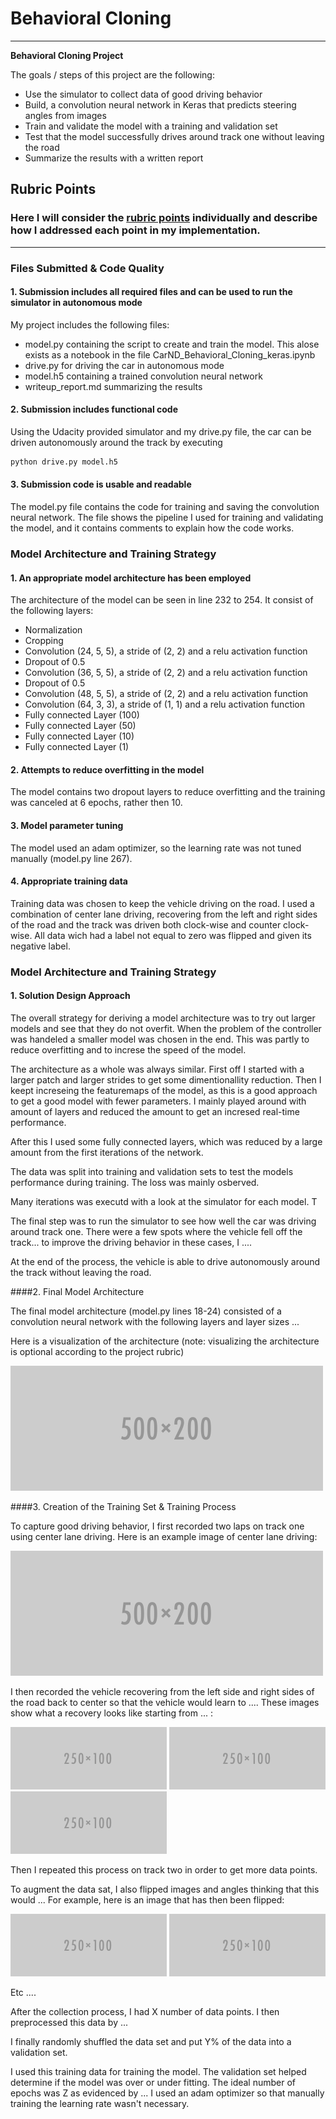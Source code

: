 # **Behavioral Cloning** 


---

**Behavioral Cloning Project**

The goals / steps of this project are the following:
* Use the simulator to collect data of good driving behavior
* Build, a convolution neural network in Keras that predicts steering angles from images
* Train and validate the model with a training and validation set
* Test that the model successfully drives around track one without leaving the road
* Summarize the results with a written report


[//]: # (Image References)

[image1]: ./examples/placeholder.png "Model Visualization"
[image2]: ./examples/placeholder.png "Grayscaling"
[image3]: ./examples/placeholder_small.png "Recovery Image"
[image4]: ./examples/placeholder_small.png "Recovery Image"
[image5]: ./examples/placeholder_small.png "Recovery Image"
[image6]: ./examples/placeholder_small.png "Normal Image"
[image7]: ./examples/placeholder_small.png "Flipped Image"

## Rubric Points
### Here I will consider the [rubric points](https://review.udacity.com/#!/rubrics/432/view) individually and describe how I addressed each point in my implementation.  

---
### Files Submitted & Code Quality

#### 1. Submission includes all required files and can be used to run the simulator in autonomous mode

My project includes the following files:
* model.py containing the script to create and train the model. This alose exists as a notebook in the file CarND_Behavioral_Cloning_keras.ipynb
* drive.py for driving the car in autonomous mode
* model.h5 containing a trained convolution neural network 
* writeup_report.md summarizing the results

#### 2. Submission includes functional code
Using the Udacity provided simulator and my drive.py file, the car can be driven autonomously around the track by executing 
```sh
python drive.py model.h5
```

#### 3. Submission code is usable and readable

The model.py file contains the code for training and saving the convolution neural network. The file shows the pipeline I used for training and validating the model, and it contains comments to explain how the code works.

### Model Architecture and Training Strategy

#### 1. An appropriate model architecture has been employed

The architecture of the model can be seen in line 232 to 254. It consist of the following layers: 

* Normalization
* Cropping 
* Convolution (24, 5, 5), a stride of (2, 2) and a relu activation function
* Dropout of 0.5
* Convolution (36, 5, 5), a stride of (2, 2) and a relu activation function
* Dropout of 0.5
* Convolution (48, 5, 5), a stride of (2, 2) and a relu activation function
* Convolution (64, 3, 3), a stride of (1, 1) and a relu activation function
* Fully connected Layer (100)
* Fully connected Layer (50)
* Fully connected Layer (10)
* Fully connected Layer (1)


#### 2. Attempts to reduce overfitting in the model

The model contains two dropout layers to reduce overfitting and the training was canceled at 6 epochs, rather then 10.


#### 3. Model parameter tuning

The model used an adam optimizer, so the learning rate was not tuned manually (model.py line 267).

#### 4. Appropriate training data

Training data was chosen to keep the vehicle driving on the road. I used a combination of center lane driving, recovering from the left and right sides of the road and the track was driven both clock-wise and counter clock-wise. All data wich had a label not equal to zero was flipped and given its negative label. 


### Model Architecture and Training Strategy

#### 1. Solution Design Approach

The overall strategy for deriving a model architecture was to try out larger models and see that they do not overfit. When the problem of the controller was handeled a smaller model was chosen in the end. This was partly to reduce overfitting and to increse the speed of the model. 

The architecture as a whole was always similar. First off I started with a larger patch and larger strides to get some dimentionallity reduction. Then I keept increseing the featuremaps of the model, as this is a good approach to get a good model with fewer parameters. I mainly played around with amount of layers and reduced the amount to get an incresed real-time performance. 

After this I used some fully connected layers, which was reduced by a large amount from the first iterations of the network. 

The data was split into training and validation sets to test the models performance during training. The loss was mainly osberved. 

Many iterations was executd with a look at the simulator for each model. T

The final step was to run the simulator to see how well the car was driving around track one. There were a few spots where the vehicle fell off the track... to improve the driving behavior in these cases, I ....

At the end of the process, the vehicle is able to drive autonomously around the track without leaving the road.

####2. Final Model Architecture

The final model architecture (model.py lines 18-24) consisted of a convolution neural network with the following layers and layer sizes ...

Here is a visualization of the architecture (note: visualizing the architecture is optional according to the project rubric)

![alt text][image1]

####3. Creation of the Training Set & Training Process

To capture good driving behavior, I first recorded two laps on track one using center lane driving. Here is an example image of center lane driving:

![alt text][image2]

I then recorded the vehicle recovering from the left side and right sides of the road back to center so that the vehicle would learn to .... These images show what a recovery looks like starting from ... :

![alt text][image3]
![alt text][image4]
![alt text][image5]

Then I repeated this process on track two in order to get more data points.

To augment the data sat, I also flipped images and angles thinking that this would ... For example, here is an image that has then been flipped:

![alt text][image6]
![alt text][image7]

Etc ....

After the collection process, I had X number of data points. I then preprocessed this data by ...


I finally randomly shuffled the data set and put Y% of the data into a validation set. 

I used this training data for training the model. The validation set helped determine if the model was over or under fitting. The ideal number of epochs was Z as evidenced by ... I used an adam optimizer so that manually training the learning rate wasn't necessary.
